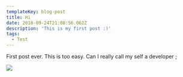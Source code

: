 ```yaml
---
templateKey: blog-post
title: Hi
date: 2018-09-24T21:08:56.062Z
description: 'This is my first post :)'
tags:
  - Test
---
```

First post ever. This is too easy. Can I really call my self a developer ;

![](/img/img_20180309_215758_881.jpg)
